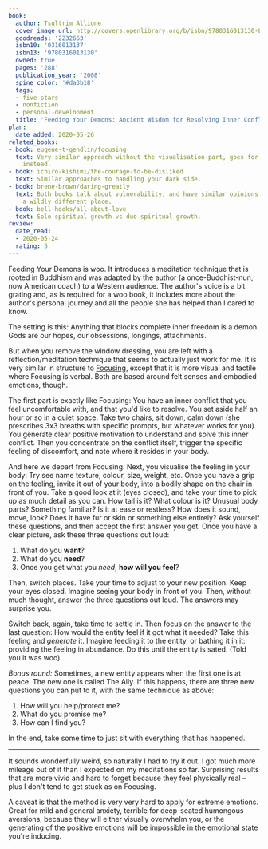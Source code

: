 ```yaml
---
book:
  author: Tsultrim Allione
  cover_image_url: http://covers.openlibrary.org/b/isbn/9780316013130-L.jpg
  goodreads: '2232663'
  isbn10: '0316013137'
  isbn13: '9780316013130'
  owned: true
  pages: '288'
  publication_year: '2008'
  spine_color: '#da3b18'
  tags:
  - five-stars
  - nonfiction
  - personal-development
  title: 'Feeding Your Demons: Ancient Wisdom for Resolving Inner Conflict'
plan:
  date_added: 2020-05-26
related_books:
- book: eugene-t-gendlin/focusing
  text: Very similar approach without the visualisation part, goes for verbalisation
    instead.
- book: ichiro-kishimi/the-courage-to-be-disliked
  text: Similar approaches to handling your dark side.
- book: brene-brown/daring-greatly
  text: Both books talk about vulnerability, and have similar opinions, but come from
    a wildly different place.
- book: bell-hooks/all-about-love
  text: Solo spiritual growth vs duo spiritual growth.
review:
  date_read:
  - 2020-05-24
  rating: 5
---
```


Feeding Your Demons is woo. It introduces a meditation technique that is rooted in Buddhism and was adapted by the
author (a once-Buddhist-nun, now American coach) to a Western audience. The author's voice is a bit grating and, as is
required for a woo book, it includes more about the author's personal journey and all the people she has helped than I
cared to know.

The setting is this: Anything that blocks complete inner freedom is a demon. Gods are our hopes, our obsessions,
longings, attachments.

But when you remove the window dressing, you are left with a reflection/meditation technique that seems to actually just
work for me. It is very similar in structure to [Focusing](/eugene-t-gendlin/focusing/), except that it
is more visual and tactile where Focusing is verbal. Both are based around felt senses and embodied emotions, though.

The first part is exactly like Focusing: You have an inner conflict that you feel uncomfortable with, and that
you'd like to resolve. You set aside half an hour or so in a quiet space. Take two chairs, sit down, calm down (she
prescribes 3x3 breaths with specific prompts, but whatever works for you). You generate clear positive motivation to
understand and solve this inner conflict. Then you concentrate on the conflict itself, trigger the specific feeling of
discomfort, and note where it resides in your body.

And here we depart from Focusing. Next, you visualise the feeling in your body: Try see name texture, colour, size,
weight, etc. Once you have a grip on the feeling, invite it out of your body, into a bodily shape on the chair in front
of you. Take a good look at it (eyes closed), and take your time to pick up as much detail as you can. How tall is it?
What colour is it? Unusual body parts? Something familiar? Is it at ease or restless? How does it sound, move, look?
Does it have fur or skin or something else entirely? Ask yourself these questions, and then accept the first answer you
get. Once you have a clear picture, ask these three questions out loud:

1. What do you **want**?
2. What do you **need**?
3. Once you get what you *need*, **how will you feel**?

Then, switch places. Take your time to adjust to your new position. Keep your eyes closed. Imagine seeing your body in
front of you. Then, without much thought, answer the three questions out loud. The answers may surprise you.

Switch back, again, take time to settle in. Then focus on the answer to the last question: How would the entity feel if
it got what it needed? Take this feeling and *generate* it. Imagine feeding it to the entity, or bathing it in it:
providing the feeling in abundance. Do this until the entity is sated. (Told you it was woo).

*Bonus round:* Sometimes, a new entity appears when the first one is at peace. The new one is called The Ally. If this
happens, there are three new questions you can put to it, with the same technique as above:

1. How will you help/protect me?
2. What do you promise me?
3. How can I find you?

In the end, take some time to just sit with everything that has happened.

--------------------

It sounds wonderfully weird, so naturally I had to try it out. I got much more mileage out of it than I expected on my
meditations so far. Surprising results that are more vivid and hard to forget because they feel physically real – plus I
don't tend to get stuck as on Focusing.

A caveat is that the method is very very hard to apply for extreme emotions. Great for mild and general anxiety,
terrible for deep-seated humongous aversions, because they will either visually overwhelm you, or the generating of the
positive emotions will be impossible in the emotional state you're inducing.
